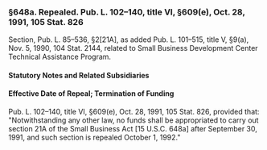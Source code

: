 ### §648a. Repealed. Pub. L. 102–140, title VI, §609(e), Oct. 28, 1991, 105 Stat. 826 ###

Section, Pub. L. 85–536, §2[21A], as added Pub. L. 101–515, title V, §9(a), Nov. 5, 1990, 104 Stat. 2144, related to Small Business Development Center Technical Assistance Program.

#### **Statutory Notes and Related Subsidiaries** ####

#### Effective Date of Repeal; Termination of Funding ####

Pub. L. 102–140, title VI, §609(e), Oct. 28, 1991, 105 Stat. 826, provided that: "Notwithstanding any other law, no funds shall be appropriated to carry out section 21A of the Small Business Act [15 U.S.C. 648a] after September 30, 1991, and such section is repealed October 1, 1992."